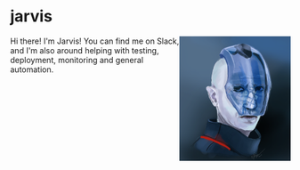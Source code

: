 # jarvis

<a href="http://elz-art.deviantart.com/art/Tron-Jarvis-192264330"><img src="jarvis.png" align="right" width="200"></a>

Hi there!  I'm Jarvis!  You can find me on Slack, and I'm also around helping with testing, deployment, monitoring and general automation.

